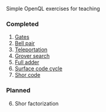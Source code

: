 Simple OpenQL exercises for teaching

### Completed

1. [Gates](exercise001_gates.py)
2. [Bell pair](exercise002_bell_pair.py)
3. [Teleportation](exercise003_teleportation.py)
4. [Grover search](exercise004_grover_search.py)
5. [Full adder](exercise005_ripple_carry_adder.py)
7. [Surface code cycle](exercise007_surface_code_cycle.py)
8. [Shor code](exercise008_shor_code.py)

### Planned

6. Shor factorization